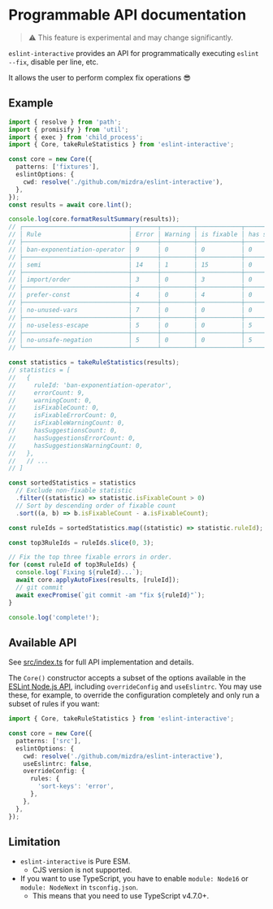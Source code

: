 # Programmable API documentation

> :warning: This feature is experimental and may change significantly.

`eslint-interactive` provides an API for programmatically executing `eslint --fix`, disable per line, etc.

It allows the user to perform complex fix operations :sunglasses:

## Example

```typescript
import { resolve } from 'path';
import { promisify } from 'util';
import { exec } from 'child_process';
import { Core, takeRuleStatistics } from 'eslint-interactive';

const core = new Core({
  patterns: ['fixtures'],
  eslintOptions: {
    cwd: resolve('./github.com/mizdra/eslint-interactive'),
  },
});
const results = await core.lint();

console.log(core.formatResultSummary(results));
// ┌─────────────────────────────┬───────┬─────────┬────────────┬─────────────────┐
// │ Rule                        │ Error │ Warning │ is fixable │ has suggestions │
// ├─────────────────────────────┼───────┼─────────┼────────────┼─────────────────┤
// │ ban-exponentiation-operator │ 9     │ 0       │ 0          │ 0               │
// ├─────────────────────────────┼───────┼─────────┼────────────┼─────────────────┤
// │ semi                        │ 14    │ 1       │ 15         │ 0               │
// ├─────────────────────────────┼───────┼─────────┼────────────┼─────────────────┤
// │ import/order                │ 3     │ 0       │ 3          │ 0               │
// ├─────────────────────────────┼───────┼─────────┼────────────┼─────────────────┤
// │ prefer-const                │ 4     │ 0       │ 4          │ 0               │
// ├─────────────────────────────┼───────┼─────────┼────────────┼─────────────────┤
// │ no-unused-vars              │ 7     │ 0       │ 0          │ 0               │
// ├─────────────────────────────┼───────┼─────────┼────────────┼─────────────────┤
// │ no-useless-escape           │ 5     │ 0       │ 0          │ 5               │
// ├─────────────────────────────┼───────┼─────────┼────────────┼─────────────────┤
// │ no-unsafe-negation          │ 5     │ 0       │ 0          │ 5               │
// └─────────────────────────────┴───────┴─────────┴────────────┴─────────────────┘

const statistics = takeRuleStatistics(results);
// statistics = [
//   {
//     ruleId: 'ban-exponentiation-operator',
//     errorCount: 9,
//     warningCount: 0,
//     isFixableCount: 0,
//     isFixableErrorCount: 0,
//     isFixableWarningCount: 0,
//     hasSuggestionsCount: 0,
//     hasSuggestionsErrorCount: 0,
//     hasSuggestionsWarningCount: 0,
//   },
//   // ...
// ]

const sortedStatistics = statistics
  // Exclude non-fixable statistic
  .filter((statistic) => statistic.isFixableCount > 0)
  // Sort by descending order of fixable count
  .sort((a, b) => b.isFixableCount - a.isFixableCount);

const ruleIds = sortedStatistics.map((statistic) => statistic.ruleId);

const top3RuleIds = ruleIds.slice(0, 3);

// Fix the top three fixable errors in order.
for (const ruleId of top3RuleIds) {
  console.log(`Fixing ${ruleId}...`);
  await core.applyAutoFixes(results, [ruleId]);
  // git commit
  await execPromise(`git commit -am "fix ${ruleId}"`);
}

console.log('complete!');
```

## Available API

See [src/index.ts](https://github.com/mizdra/eslint-interactive/blob/main/src/index.ts) for full API implementation
and details.

The `Core()` constructor accepts a subset of the options available in the
[ESLint Node.js API](https://eslint.org/docs/latest/developer-guide/nodejs-api#-new-eslintoptions), including
`overrideConfig` and `useEslintrc`. You may use these, for example, to override the configuration completely and
only run a subset of rules if you want:

```typescript
import { Core, takeRuleStatistics } from 'eslint-interactive';

const core = new Core({
  patterns: ['src'],
  eslintOptions: {
    cwd: resolve('./github.com/mizdra/eslint-interactive'),
    useEslintrc: false,
    overrideConfig: {
      rules: {
        'sort-keys': 'error',
      },
    },
  },
});
```

## Limitation

- `eslint-interactive` is Pure ESM.
  - CJS version is not supported.
- If you want to use TypeScript, you have to enable `module: Node16` or `module: NodeNext` in `tsconfig.json`.
  - This means that you need to use TypeScript v4.7.0+.
